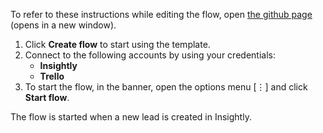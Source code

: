 To refer to these instructions while editing the flow, open [the github page](Creates%20a%20Trello%20card%20for%20a%20new%20Insightly%20lead_instructions.md) (opens in a new window).

1.	Click **Create flow** to start using the template.
2.	Connect to the following accounts by using your credentials:
    - **Insightly** 
	- **Trello**
3.	To start the flow, in the banner, open the options menu [⋮] and click **Start flow**.

The flow is started when a new lead is created in Insightly.